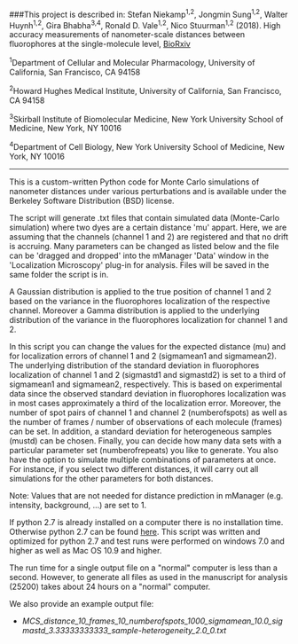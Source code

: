 ###This project is described in: Stefan Niekamp<sup>1,2</sup>, Jongmin Sung<sup>1,2</sup>, Walter Huynh<sup>1,2</sup>, Gira Bhabha<sup>3,4</sup>, Ronald D. Vale<sup>1,2</sup>, Nico Stuurman<sup>1,2</sup> (2018). High accuracy measurements of nanometer-scale distances between fluorophores at the single-molecule level, [BioRxiv](https://doi.org/10.1101/234740)

<sup>1</sup>Department of Cellular and Molecular Pharmacology, University of California, San Francisco, CA 94158

<sup>2</sup>Howard Hughes Medical Institute, University of California, San Francisco, CA 94158

<sup>3</sup>Skirball Institute of Biomolecular Medicine, New York University School of Medicine, New York, NY 10016

<sup>4</sup>Department of Cell Biology, New York University School of Medicine, New York, NY 10016-----------------This is a custom-written Python code for Monte Carlo simulations of nanometer distances under various perturbations and is available under the Berkeley Software Distribution (BSD) license.The script will generate .txt files that contain simulated data (Monte-Carlo simulation) where two dyes are a certain distance 'mu' appart. Here, we are assuming that the channels (channel 1 and 2) are registered and that no drift is accruing. Many parameters can be changed as listed below and the file can be 'dragged and dropped' into the mManager 'Data' window in the 'Localization Microscopy' plug-in for analysis. Files will be saved in the same folder the script is in.A Gaussian distribution is applied to the true position of channel 1 and 2 based on the variance in the fluorophores localization of the respective channel. Moreover a Gamma distribution is applied to the underlying distribution of the variance in the fluorophores localization for channel 1 and 2.In this script you can change the values for the expected distance (mu) and for localization errors of channel 1 and 2 (sigmamean1 and sigmamean2). The underlying distribution of the standard deviation in fluorophores localization of channel 1 and 2 (sigmastd1 and sigmastd2) is set to a third of sigmamean1 and sigmamean2, respectively. This is based on experimental data since the observed standard deviation in fluorophores localization was in most cases approximately a third of the localization error. Moreover, the number of spot pairs of channel 1 and channel 2 (numberofspots) as well as the number of frames / number of observations of each molecule (frames) can be set. In addition, a standard deviation for heterogeneous samples (mustd) can be chosen. Finally, you can decide how many data sets with a particular parameter set (numberofrepeats) you like to generate. You also have the option to simulate multiple combinations of parameters at once. For instance, if you select two different distances, it will carry out all simulations for the other parameters for both distances.Note: Values that are not needed for distance prediction in mManager (e.g. intensity, background, ...) are set to 1.If python 2.7 is already installed on a computer there is no installation time. Otherwise python 2.7 can be found [here](https://www.python.org/downloads/). This script was written and optimized for python 2.7 and test runs were performed on windows 7.0 and higher as well as Mac OS 10.9 and higher.

The run time for a single output file on a "normal" computer is less than a second. However, to generate all files as used in the manuscript for analysis (25200) takes about 24 hours on a "normal" computer.We also provide an example output file:

- *MCS_distance_10_frames_10_numberofspots_1000_sigmamean_10.0_sigmastd_3.33333333333_sample-heterogeneity_2.0_0.txt*
